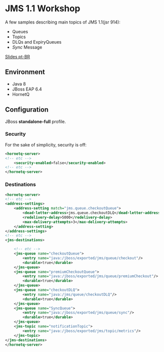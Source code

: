 # JMS 1.1 Workshop

A few samples describing main topics of JMS 1.1(jsr 914):
* Queues
* Topics
* DLQs and ExpiryQueues
* _Sync_ Message

[Slides pt-BR](https://docs.google.com/presentation/d/1xnRC5N1mYP-237TUxb0tDPjjVg9Qi905CL57V-ken-E/edit#slide=id.g1d639e6386_1_361)

## Environment

* Java 8
* JBoss EAP 6.4
* HornetQ

## Configuration

JBoss **standalone-full** profile.

### Security

For the sake of simplicity, security is off:

```xml
<hornetq-server>
<!-- etc -->
    <security-enabled>false</security-enabled>
<!-- etc -->
</hornetq-server>
```

### Destinations

```xml
<hornetq-server>
<!-- etc -->
<address-settings>
    <address-setting match="jms.queue.checkoutQueue">
        <dead-letter-address>jms.queue.checkoutDLQ</dead-letter-address>
        <redelivery-delay>5000</redelivery-delay>
        <max-delivery-attempts>3</max-delivery-attempts>
    </address-setting>
</address-settings>
<!-- etc -->
<jms-destinations>

    <!-- etc -->
    <jms-queue name="checkoutQueue">
        <entry name="java:/jboss/exported/jms/queue/checkout"/>
        <durable>true</durable>
    </jms-queue>
    <jms-queue name="premiumCheckoutQueue">
        <entry name="java:/jboss/exported/jms/queue/premiumCheckout"/>
        <durable>true</durable>
    </jms-queue>
    <jms-queue name="checkoutDLQ">
        <entry name="java:/jms/queue/checkoutDLQ"/>
        <durable>true</durable>
    </jms-queue>
    <jms-queue name="SyncQueue">
        <entry name="java:/jboss/exported/jms/queue/sync"/>
        <durable>true</durable>
    </jms-queue>
    <jms-topic name="notificationTopic">
        <entry name="java:/jboss/exported/jms/topic/metrics"/>
    </jms-topic>
</jms-destinations>
</hornetq-server>

```
